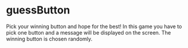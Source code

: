 # guessButton
Pick your winning button and hope for the best!
In this game you have to pick one button and a message will be displayed on the screen. The winning button is chosen randomly.
